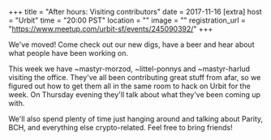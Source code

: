 
+++
title = "After hours: Visiting contributors"
date = 2017-11-16
[extra]
host = "Urbit"
time = "20:00 PST"
location = ""
image = ""
registration_url = "https://www.meetup.com/urbit-sf/events/245090392/"
+++

<p>We've moved! Come check out our new digs, have a beer and hear about what people have been working on. </p> <p>This week we have ~mastyr-morzod, ~littel-ponnys and ~mastyr-harlud visiting the office. They've all been contributing great stuff from afar, so we figured out how to get them all in the same room to hack on Urbit for the week. On Thursday evening they'll talk about what they've been coming up with.</p> <p>We'll also spend plenty of time just hanging around and talking about Parity, BCH, and everything else crypto-related. Feel free to bring friends!</p> 
